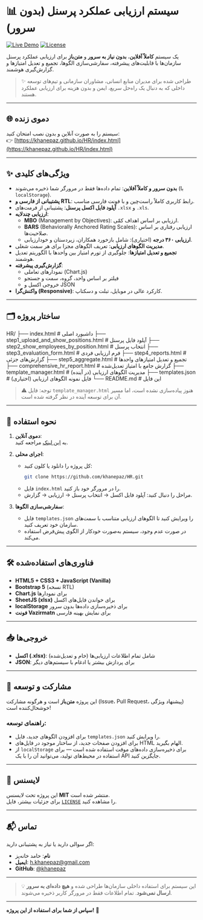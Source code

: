 # 📊 سیستم ارزیابی عملکرد پرسنل (بدون سرور)

[![Live Demo](https://img.shields.io/badge/دمو-زنده_در_GitHub_Pages-2ea44f?style=for-the-badge&logo=github)](https://khanepaz.github.io/HR/index.html)
[![License](https://img.shields.io/badge/لایسنس-MIT-blue?style=for-the-badge)](LICENSE)

یک سیستم **کاملاً آفلاین**، **بدون نیاز به سرور** و **متن‌باز** برای ارزیابی عملکرد پرسنل سازمان‌ها با قابلیت‌های پیشرفته، سفارشی‌سازی الگوها، تجمیع و تعدیل امتیازها و گزارش‌گیری هوشمند.

> ✨ طراحی شده برای مدیران منابع انسانی، مشاوران سازمانی و تیم‌های توسعه داخلی که به دنبال یک راه‌حل سریع، ایمن و بدون هزینه برای ارزیابی عملکرد هستند.

---

## 🌐 دموی زنده

سیستم را به صورت آنلاین و بدون نصب امتحان کنید:  
👉 [https://khanepaz.github.io/HR/index.html](https://khanepaz.github.io/HR/index.html)

---

## ✨ ویژگی‌های کلیدی

- **بدون سرور و کاملاً آفلاین**: تمام داده‌ها فقط در مرورگر شما ذخیره می‌شوند (با `localStorage`).
- **پشتیبانی از فارسی و RTL**: رابط کاربری کاملاً راست‌چین و با فونت فارسی مناسب.
- **آپلود فایل اکسل پرسنل**: پشتیبانی از فرمت‌های `.xlsx` و `.xls`.
- **ارزیابی چندلایه**:
  - **MBO** (Management by Objectives): ارزیابی بر اساس اهداف کمّی.
  - **BARS** (Behaviorally Anchored Rating Scales): ارزیابی رفتاری بر اساس صلاحیت‌ها.
  - **ارزیابی ۳۶۰ درجه** (اختیاری): شامل بازخورد همکاران، زیردستان و خودارزیابی.
- **مدیریت الگوهای ارزیابی**: تعریف الگوهای مجزا برای هر سمت شغلی.
- **تجمیع و تعدیل امتیازها**: جلوگیری از تورم امتیاز بین واحدها با الگوریتم تعدیل هوشمند.
- **گزارش‌گیری پیشرفته**:
  - نمودارهای تعاملی (Chart.js)
  - فیلتر بر اساس واحد، گروه، سمت و جستجو
  - خروجی اکسل و JSON
- **واکنش‌گرا (Responsive)**: کارکرد عالی در موبایل، تبلت و دسکتاپ.

---

## 🗂️ ساختار پروژه
HR/
├── index.html # داشبورد اصلی
├── step1_upload_and_show_positions.html # آپلود فایل پرسنل
├── step2_show_employees_by_position.html # انتخاب پرسنل
├── step3_evaluation_form.html # فرم ارزیابی فردی
├── step4_reports.html # گزارش‌های جزئی
├── step5_aggregate.html # تجمیع و تعدیل امتیازهای واحدها
├── comprehensive_hr_report.html # گزارش جامع با امتیاز تعدیل‌شده
├── template_manager.html # مدیریت الگوهای ارزیابی (در آینده)
├── templates.json # فایل نمونه الگوهای ارزیابی (اختیاری)
└── README.md # این فایل


> ⚠️ توجه: فایل `template_manager.html` هنوز پیاده‌سازی نشده است، اما مسیر آن برای توسعه آینده در نظر گرفته شده است.

---

## 🚀 نحوه استفاده

1. **دموی آنلاین**:  
   به [این لینک](https://khanepaz.github.io/HR/index.html) مراجعه کنید.

2. **اجرای محلی**:
   - کل پروژه را دانلود یا کلون کنید:
     ```bash
     git clone https://github.com/khanepaz/HR.git
     ```
   - فایل `index.html` را در مرورگر خود باز کنید.
   - مراحل را دنبال کنید: آپلود فایل اکسل → انتخاب پرسنل → ارزیابی → گزارش.

3. **سفارشی‌سازی الگوها**:
   - فایل `templates.json` را ویرایش کنید تا الگوهای ارزیابی متناسب با سمت‌های سازمان خود تعریف کنید.
   - در صورت عدم وجود، سیستم به‌صورت خودکار از الگوی پیش‌فرض استفاده می‌کند.

---

## 🛠️ فناوری‌های استفاده‌شده

- **HTML5 + CSS3 + JavaScript (Vanilla)**
- **Bootstrap 5** (نسخه RTL)
- **Chart.js** برای نمودارها
- **SheetJS (xlsx)** برای خواندن فایل‌های اکسل
- **localStorage** برای ذخیره‌سازی داده‌ها بدون سرور
- **فونت Vazirmatn** برای نمایش بهینه فارسی

---

## 📥 خروجی‌ها

- **اکسل (.xlsx)**: شامل تمام اطلاعات ارزیابی‌ها (خام و تعدیل‌شده)
- **JSON**: برای پردازش بیشتر یا ادغام با سیستم‌های دیگر

---

## 🤝 مشارکت و توسعه

این پروژه **متن‌باز** است و هرگونه مشارکت (Issue، Pull Request، پیشنهاد ویژگی) خوشحال‌کننده است!

### راهنمای توسعه:
- برای افزودن الگوهای جدید، فایل `templates.json` را ویرایش کنید.
- برای افزودن صفحات جدید، از ساختار موجود در فایل‌های HTML الهام بگیرید.
- از `localStorage` برای ذخیره‌سازی داده‌های موقت استفاده شده است — برای استفاده در محیط‌های تولید، می‌توانید آن را با یک API جایگزین کنید.

---

## 📄 لایسنس

این پروژه تحت لایسنس **MIT** منتشر شده است.  
برای جزئیات بیشتر، فایل [`LICENSE`](LICENSE) را مشاهده کنید.

---

## 📬 تماس

اگر سوالی دارید یا نیاز به پشتیبانی دارید:

- **نام**: حامد خانه‌پز  
- **ایمیل**: [h.khanepaz@gmail.com](mailto:h.khanepaz@gmail.com)  
- **GitHub**: [@khanepaz](https://github.com/khanepaz)

---

> 💡 این سیستم برای استفاده داخلی سازمان‌ها طراحی شده و **هیچ داده‌ای به سرور ارسال نمی‌شود**. تمام اطلاعات فقط در مرورگر کاربر ذخیره می‌شوند.

---

**سپاس از شما برای استفاده از این پروژه!** 🌟
